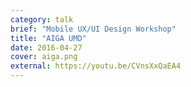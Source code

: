 ```yaml
---
category: talk
brief: "Mobile UX/UI Design Workshop"
title: "AIGA UMD"
date: 2016-04-27
cover: aiga.png
external: https://youtu.be/CVnsXxQaEA4
---
```

